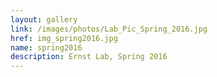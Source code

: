 ```yaml
---
layout: gallery
link: /images/photos/Lab_Pic_Spring_2016.jpg
href: img_spring2016.jpg
name: spring2016
description: Ernst Lab, Spring 2016
---
```


